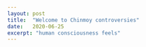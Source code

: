 ```yaml
---
layout: post
title:  "Welcome to Chinmoy controversies"
date:   2020-06-25
excerpt: "human consciousness feels"
---
```


